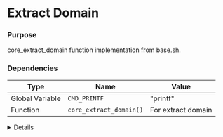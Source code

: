 # Extract Domain

### Purpose
core_extract_domain function implementation from base.sh.

### Dependencies
| Type | Name | Value |
|------|------|-------|
| Global Variable | `CMD_PRINTF` | "printf" |
| Function | `core_extract_domain()` | For extract domain |

<details>

```shell
core_extract_domain() {
local uri="$1"
    "$CMD_PRINTF" '%s' "$uri" | sed -E 's~^https?://([^/:]+).*~<details>

~'
}
```

</details> 
